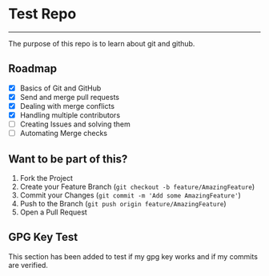 # Test Repo
---
The purpose of this repo is to learn about git and github.

## Roadmap

- [x] Basics of Git and GitHub
- [x] Send and merge pull requests
- [x] Dealing with merge conflicts
- [x] Handling multiple contributors
- [ ] Creating Issues and solving them
- [ ] Automating Merge checks

## Want to be part of this?

1. Fork the Project
2. Create your Feature Branch (`git checkout -b feature/AmazingFeature`)
3. Commit your Changes (`git commit -m 'Add some AmazingFeature'`)
4. Push to the Branch (`git push origin feature/AmazingFeature`)
5. Open a Pull Request

## GPG Key Test

This section has been added to test if my gpg key works and if my commits are verified.
